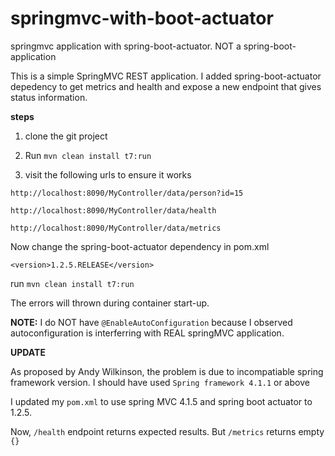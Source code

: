 # springmvc-with-boot-actuator
springmvc application with spring-boot-actuator. NOT a spring-boot-application

This is a simple SpringMVC REST application. I added spring-boot-actuator depedency to get metrics and health and 
expose a new endpoint that gives status information.

**steps**

1. clone the git project

2. Run `mvn clean install t7:run`

3. visit the following urls to ensure it works

`http://localhost:8090/MyController/data/person?id=15`

`http://localhost:8090/MyController/data/health`

`http://localhost:8090/MyController/data/metrics`

Now change the spring-boot-actuator dependency in pom.xml

`<version>1.2.5.RELEASE</version>`

run `mvn clean install t7:run`

The errors will thrown during container start-up.

**NOTE:** I do NOT have `@EnableAutoConfiguration` because I observed autoconfiguration is interferring with REAL springMVC application.

**UPDATE**


As proposed by Andy Wilkinson, the problem is due to incompatiable spring framework version. I should have used `Spring framework 4.1.1` or above

I updated my `pom.xml` to use spring MVC 4.1.5 and spring boot actuator to 1.2.5.

Now, `/health` endpoint returns expected results. But `/metrics` returns empty `{}`


